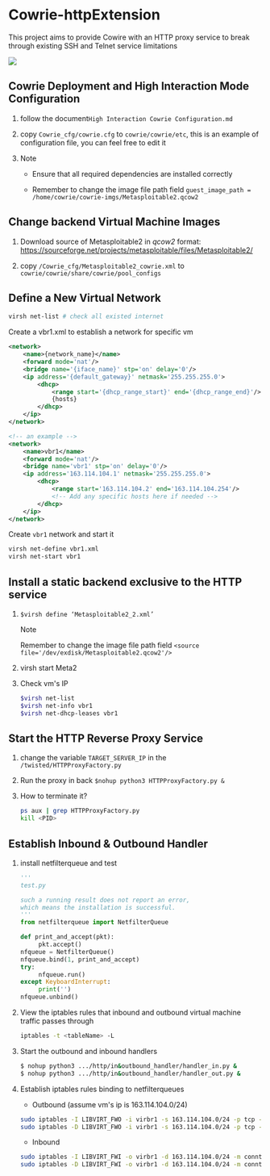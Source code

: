 # Cowrie-httpExtension

This project aims to provide Cowire with an HTTP proxy service to break through existing SSH and Telnet service limitations

![](http://cdn.kient.club/myOwn/arch%20%E6%8B%B7%E8%B4%9D_2.jpg)

## Cowrie Deployment and High Interaction Mode Configuration
1. follow the document`High Interaction Cowrie Configuration.md`

2. copy `Cowrie_cfg/cowrie.cfg` to `cowrie/cowrie/etc`, this is an example of configuration file, you can feel free to edit it

3. > [!NOTE]
   >
   > * Ensure that all required dependencies are installed correctly
   >
   > * Remember to change the image file path field `guest_image_path = /home/cowrie/cowrie-imgs/Metasploitable2.qcow2`

## Change backend Virtual Machine Images

1. Download source of Metasploitable2 in *qcow2* format: https://sourceforge.net/projects/metasploitable/files/Metasploitable2/

2. copy `/Cowrie_cfg/Metasploitable2_cowrie.xml` to `cowrie/cowrie/share/cowrie/pool_configs`

## Define a New Virtual Network

```sh
virsh net-list # check all existed internet
```

Create a vbr1.xml to establish a network for specific vm

```xml
<network>
    <name>{network_name}</name>
    <forward mode='nat'/>
    <bridge name='{iface_name}' stp='on' delay='0'/>
    <ip address='{default_gateway}' netmask='255.255.255.0'>
        <dhcp>
            <range start='{dhcp_range_start}' end='{dhcp_range_end}'/>
            {hosts}
        </dhcp>
    </ip>
</network>

<!-- an example -->
<network>
    <name>vbr1</name>
    <forward mode='nat'/>
    <bridge name='vbr1' stp='on' delay='0'/>
    <ip address='163.114.104.1' netmask='255.255.255.0'>
        <dhcp>
            <range start='163.114.104.2' end='163.114.104.254'/>
            <!-- Add any specific hosts here if needed -->
        </dhcp>
    </ip>
</network>
```

Create `vbr1` network and start it

```sh
virsh net-define vbr1.xml
virsh net-start vbr1
```

## Install a static backend exclusive to the HTTP service

1. `$virsh define ‘Metasploitable2_2.xml’`

   > [!NOTE]
   >
   > Remember to change the image file path field `<source file='/dev/exdisk/Metasploitable2.qcow2'/>`

2. virsh start Meta2

3. Check vm's IP

   ```sh
   $virsh net-list
   $virsh net-info vbr1
   $virsh net-dhcp-leases vbr1
   ```

## Start the HTTP Reverse Proxy Service

1. change  the variable `TARGET_SERVER_IP` in the `/twisted/HTTPProxyFactory.py`

2. Run the proxy in back `$nohup python3 HTTPProxyFactory.py &`

3. How to terminate it?

   ```sh
   ps aux | grep HTTPProxyFactory.py
   kill <PID>
   ```

## Establish Inbound & Outbound Handler

1. install netfilterqueue and test

   ```python
   '''
   test.py
   
   such a running result does not report an error, 
   which means the installation is successful.
   '''
   from netfilterqueue import NetfilterQueue
   
   def print_and_accept(pkt):
   		pkt.accept()
   nfqueue = NetfilterQueue()
   nfqueue.bind(1, print_and_accept)
   try:
   		nfqueue.run()
   except KeyboardInterrupt:
   		print('')
   nfqueue.unbind()
   ```

2. View the iptables rules that inbound and outbound virtual machine traffic passes through

   ```sh
   iptables -t <tableName> -L
   ```

3. Start the outbound and inbound handlers	

   ```sh
   $ nohup python3 .../http/in&outbound_handler/handler_in.py &
   $ nohup python3 .../http/in&outbound_handler/handler_out.py &
   ```

4. Establish iptables rules binding to netfilterqueues

   * Outbound (assume vm's ip is 163.114.104.0/24)

   ```sh
   sudo iptables -I LIBVIRT_FWO -i virbr1 -s 163.114.104.0/24 -p tcp -j NFQUEUE --queue-num 1
   sudo iptables -D LIBVIRT_FWO -i virbr1 -s 163.114.104.0/24 -p tcp -j NFQUEUE --queue-num 1
   ```

   * Inbound

   ```sh
   sudo iptables -I LIBVIRT_FWI -o virbr1 -d 163.114.104.0/24 -m conntrack --ctstate RELATED,ESTABLISHED -j NFQUEUE --queue-num 2
   sudo iptables -D LIBVIRT_FWI -o virbr1 -d 163.114.104.0/24 -m conntrack --ctstate RELATED,ESTABLISHED -j NFQUEUE --queue-num 2
   ```

   

